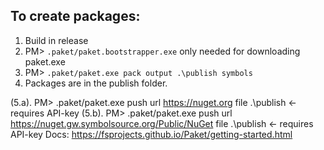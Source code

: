 ## To create packages:
1. Build in release
2. PM> `.paket/paket.bootstrapper.exe` only needed for downloading paket.exe
3. PM> `.paket/paket.exe pack output .\publish symbols`
4. Packages are in the publish folder.

(5.a). PM> .paket/paket.exe push url https://nuget.org file .\publish <- requires API-key 
(5.b). PM> .paket/paket.exe push url https://nuget.gw.symbolsource.org/Public/NuGet file .\publish <- requires API-key
Docs: https://fsprojects.github.io/Paket/getting-started.html